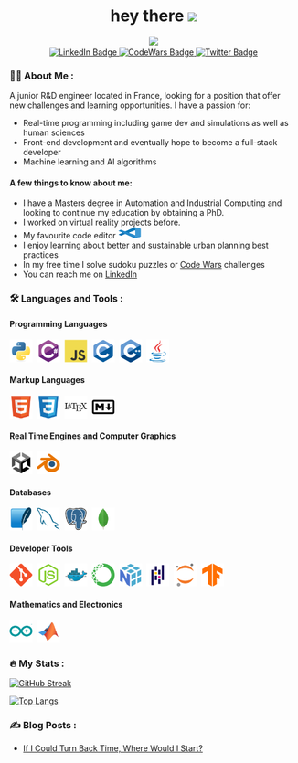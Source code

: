 <div id="header" align="center">
  <h1>
    hey there
    <img src="https://media.giphy.com/media/hvRJCLFzcasrR4ia7z/giphy.gif" width="30px"/>
  </h1>
  
  <img src="https://media.giphy.com/media/L8K62iTDkzGX6/giphy.gif" width="340px"/>
  
  <div id="badges">
    <a href="https://www.linkedin.com/in/zakaria-kaddour/">
      <img src="https://img.shields.io/badge/LinkedIn-blue?style=for-the-badge&logo=linkedin&logoColor=white" alt="LinkedIn Badge"/>
    </a>
    <a href="https://www.codewars.com/users/zKaddour">
      <img src="https://img.shields.io/badge/CodeWars-red?style=for-the-badge&logo=codewars&logoColor=white" alt="CodeWars Badge"/>
    </a>
    <a href="https://twitter.com/itsZakariaK">
      <img src="https://img.shields.io/badge/Twitter-blue?style=for-the-badge&logo=twitter&logoColor=white" alt="Twitter Badge"/>
    </a>
  </div>
  
  <!-- Add view counter
  <img src="https://komarev.com/ghpvc/?username=zkaddour&style=flat-square&color=blue" alt=""/>
  -->
</div>

### :technologist: About Me :

  A junior R&D engineer located in France, looking for a position that offer new challenges and learning opportunities. I have a passion for:
  - Real-time programming including game dev and simulations as well as human sciences
  - Front-end development and eventually hope to become a full-stack developer
  - Machine learning and AI algorithms

<div>
  <h4>A few things to know about me:</h4>
  <ul>
    <li>
      I have a Masters degree in Automation and Industrial Computing and looking to continue my education by obtaining a PhD.
    </li>
    <li>
      I worked on virtual reality projects before.
    </li>
    <li>
      My favourite code editor <img src="https://github.com/devicons/devicon/blob/master/icons/vscode/vscode-original.svg" title="VS Code" **alt="VS Code" width="40" height="20"/>&nbsp;
    </li>
    <li>
      I enjoy learning about better and sustainable urban planning best practices
    </li>
    <li>
      In my free time I solve sudoku puzzles or <a href="https://www.codewars.com/" alt="Code Wars">Code Wars</a> challenges
    </li>
    <li>
      You can reach me on <a href="https://www.linkedin.com/in/zakaria-kaddour/">LinkedIn</a>
    </li>
  </ul>
</div>

### :hammer_and_wrench: Languages and Tools :

<div>
  <h4>Programming Languages</h4>
  <img src="https://github.com/devicons/devicon/blob/master/icons/python/python-original.svg" title="Python" **alt="Python" width="40" height="40"/>&nbsp;
  <img src="https://github.com/devicons/devicon/blob/master/icons/csharp/csharp-original.svg" title="C#" **alt="C#" width="40" height="40"/>&nbsp;
  <img src="https://github.com/devicons/devicon/blob/master/icons/javascript/javascript-original.svg" title="JavaScript" alt="JavaScript" width="40" height="40"/>&nbsp;
  <img src="https://github.com/devicons/devicon/blob/master/icons/c/c-original.svg" title="C" **alt="C" width="40" height="40"/>&nbsp;
  <img src="https://github.com/devicons/devicon/blob/master/icons/cplusplus/cplusplus-original.svg" title="C++" **alt="C++" width="40" height="40"/>&nbsp;
  <img src="https://github.com/devicons/devicon/blob/master/icons/java/java-original.svg" title="Java" **alt="Java" width="40" height="40"/>&nbsp;
  
  <h4>Markup Languages</h4>
  <img src="https://github.com/devicons/devicon/blob/master/icons/html5/html5-original.svg" title="HTML5" alt="HTML" width="40" height="40"/>&nbsp;
  <img src="https://github.com/devicons/devicon/blob/master/icons/css3/css3-original.svg"  title="CSS3" alt="CSS" width="40" height="40"/>&nbsp;
  <img src="https://github.com/devicons/devicon/blob/master/icons/latex/latex-original.svg" title="Latex" **alt="Latex" width="40" height="40"/>&nbsp;
  <img src="https://github.com/devicons/devicon/blob/master/icons/markdown/markdown-original.svg"  title="MarkDown" alt="MarkDown" width="40" height="40"/>&nbsp;
  
  <h4>Real Time Engines and Computer Graphics</h4>
  <img src="https://github.com/devicons/devicon/blob/master/icons/unity/unity-original.svg" title="Unity" **alt="Unity" width="40" height="40"/>&nbsp;
  <img src="https://github.com/devicons/devicon/blob/master/icons/blender/blender-original.svg" title="Blender" **alt="Blender" width="40" height="40"/>&nbsp;
  
  <h4>Databases</h4>
  <img src="https://github.com/devicons/devicon/blob/master/icons/sqlite/sqlite-original.svg" title="Sqlite" **alt="Sqlite" width="40" height="40"/>&nbsp;
  <img src="https://github.com/devicons/devicon/blob/master/icons/mysql/mysql-original.svg" title="MySql" **alt="MySql" width="40" height="40"/>&nbsp;
  <img src="https://github.com/devicons/devicon/blob/master/icons/postgresql/postgresql-original.svg" title="PostgreSql" **alt="PostgreSql" width="40" height="40"/>&nbsp;
  <img src="https://github.com/devicons/devicon/blob/master/icons/mongodb/mongodb-original.svg" title="MongoDB" **alt="MongoDB" width="40" height="40"/>&nbsp;
  
  <h4>Developer Tools</h4>
  <img src="https://github.com/devicons/devicon/blob/master/icons/git/git-original.svg" title="Git" **alt="Git" width="40" height="40"/>&nbsp;
  <img src="https://github.com/devicons/devicon/blob/master/icons/nodejs/nodejs-original.svg" title="Node.js" **alt="Node.js" width="40" height="40"/>&nbsp;
  <img src="https://github.com/devicons/devicon/blob/master/icons/docker/docker-original.svg" title="Docker" **alt="Docker" width="40" height="40"/>&nbsp;
  <img src="https://github.com/devicons/devicon/blob/master/icons/anaconda/anaconda-original.svg"  title="Anaconda" alt="Anaconda" width="40" height="40"/>&nbsp;
  <img src="https://github.com/devicons/devicon/blob/master/icons/numpy/numpy-original.svg" title="Numpy" **alt="Numpy" width="40" height="40"/>&nbsp;
  <img src="https://github.com/devicons/devicon/blob/master/icons/pandas/pandas-original.svg" title="Pandas" **alt="Pandas" width="40" height="40"/>&nbsp;
  <img src="https://github.com/devicons/devicon/blob/master/icons/jupyter/jupyter-original.svg" title="Jupyter" **alt="Jupyter" width="40" height="40"/>&nbsp;
  <img src="https://github.com/devicons/devicon/blob/master/icons/tensorflow/tensorflow-original.svg" title="TensorFlow" **alt="TensorFlow" width="40" height="40"/>&nbsp;
  
  <h4>Mathematics and Electronics</h4>
  <img src="https://github.com/devicons/devicon/blob/master/icons/arduino/arduino-original.svg" title="Arduino" **alt="Arduino" width="40" height="40"/>&nbsp;
  <img src="https://github.com/devicons/devicon/blob/master/icons/matlab/matlab-original.svg" title="Matlab" **alt="Matlab" width="40" height="40"/>&nbsp;
  
</div>

### :fire: My Stats :

[![GitHub Streak](http://github-readme-streak-stats.herokuapp.com?user=zkaddour&theme=dark&background=000000)](https://git.io/streak-stats)

[![Top Langs](https://github-readme-stats.vercel.app/api/top-langs/?username=zkaddour&layout=compact&theme=vision-friendly-dark)](https://github.com/anuraghazra/github-readme-stats)

### :writing_hand: Blog Posts :

<!-- BLOG-POST-LIST:START -->
- [If I Could Turn Back Time, Where Would I Start?](https://dev.to/zkaddour/if-i-could-turn-back-time-where-would-i-start-3le8)
<!-- BLOG-POST-LIST:END -->

<!--
**zkaddour/zkaddour** is a ✨ _special_ ✨ repository because its `README.md` (this file) appears on your GitHub profile.

Here are some ideas to get you started:

- 🔭 I’m currently working on ...
- 🌱 I’m currently learning ...
- 👯 I’m looking to collaborate on ...
- 🤔 I’m looking for help with ...
- 💬 Ask me about ...
- 📫 How to reach me: ...
- 😄 Pronouns: ...
- ⚡ Fun fact: ...
-->

